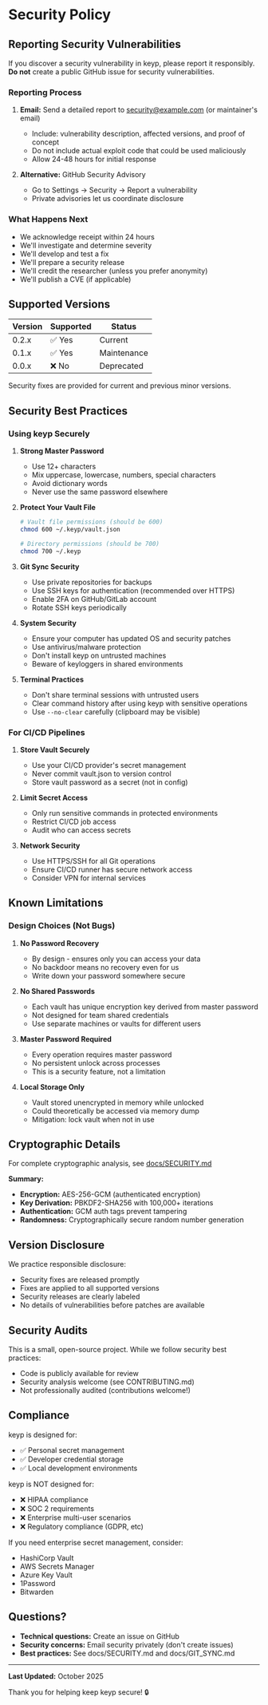 # Security Policy

## Reporting Security Vulnerabilities

If you discover a security vulnerability in keyp, please report it responsibly. **Do not** create a public GitHub issue for security vulnerabilities.

### Reporting Process

1. **Email:** Send a detailed report to security@example.com (or maintainer's email)
   - Include: vulnerability description, affected versions, and proof of concept
   - Do not include actual exploit code that could be used maliciously
   - Allow 24-48 hours for initial response

2. **Alternative:** GitHub Security Advisory
   - Go to Settings → Security → Report a vulnerability
   - Private advisories let us coordinate disclosure

### What Happens Next

- We acknowledge receipt within 24 hours
- We'll investigate and determine severity
- We'll develop and test a fix
- We'll prepare a security release
- We'll credit the researcher (unless you prefer anonymity)
- We'll publish a CVE (if applicable)

## Supported Versions

| Version | Supported | Status |
|---------|-----------|---------|
| 0.2.x   | ✅ Yes    | Current |
| 0.1.x   | ✅ Yes    | Maintenance |
| 0.0.x   | ❌ No     | Deprecated |

Security fixes are provided for current and previous minor versions.

## Security Best Practices

### Using keyp Securely

1. **Strong Master Password**
   - Use 12+ characters
   - Mix uppercase, lowercase, numbers, special characters
   - Avoid dictionary words
   - Never use the same password elsewhere

2. **Protect Your Vault File**
   ```bash
   # Vault file permissions (should be 600)
   chmod 600 ~/.keyp/vault.json

   # Directory permissions (should be 700)
   chmod 700 ~/.keyp
   ```

3. **Git Sync Security**
   - Use private repositories for backups
   - Use SSH keys for authentication (recommended over HTTPS)
   - Enable 2FA on GitHub/GitLab account
   - Rotate SSH keys periodically

4. **System Security**
   - Ensure your computer has updated OS and security patches
   - Use antivirus/malware protection
   - Don't install keyp on untrusted machines
   - Beware of keyloggers in shared environments

5. **Terminal Practices**
   - Don't share terminal sessions with untrusted users
   - Clear command history after using keyp with sensitive operations
   - Use `--no-clear` carefully (clipboard may be visible)

### For CI/CD Pipelines

1. **Store Vault Securely**
   - Use your CI/CD provider's secret management
   - Never commit vault.json to version control
   - Store vault password as a secret (not in config)

2. **Limit Secret Access**
   - Only run sensitive commands in protected environments
   - Restrict CI/CD job access
   - Audit who can access secrets

3. **Network Security**
   - Use HTTPS/SSH for all Git operations
   - Ensure CI/CD runner has secure network access
   - Consider VPN for internal services

## Known Limitations

### Design Choices (Not Bugs)

1. **No Password Recovery**
   - By design - ensures only you can access your data
   - No backdoor means no recovery even for us
   - Write down your password somewhere secure

2. **No Shared Passwords**
   - Each vault has unique encryption key derived from master password
   - Not designed for team shared credentials
   - Use separate machines or vaults for different users

3. **Master Password Required**
   - Every operation requires master password
   - No persistent unlock across processes
   - This is a security feature, not a limitation

4. **Local Storage Only**
   - Vault stored unencrypted in memory while unlocked
   - Could theoretically be accessed via memory dump
   - Mitigation: lock vault when not in use

## Cryptographic Details

For complete cryptographic analysis, see [docs/SECURITY.md](./docs/SECURITY.md)

**Summary:**
- **Encryption:** AES-256-GCM (authenticated encryption)
- **Key Derivation:** PBKDF2-SHA256 with 100,000+ iterations
- **Authentication:** GCM auth tags prevent tampering
- **Randomness:** Cryptographically secure random number generation

## Version Disclosure

We practice responsible disclosure:
- Security fixes are released promptly
- Fixes are applied to all supported versions
- Security releases are clearly labeled
- No details of vulnerabilities before patches are available

## Security Audits

This is a small, open-source project. While we follow security best practices:
- Code is publicly available for review
- Security analysis welcome (see CONTRIBUTING.md)
- Not professionally audited (contributions welcome!)

## Compliance

keyp is designed for:
- ✅ Personal secret management
- ✅ Developer credential storage
- ✅ Local development environments

keyp is NOT designed for:
- ❌ HIPAA compliance
- ❌ SOC 2 requirements
- ❌ Enterprise multi-user scenarios
- ❌ Regulatory compliance (GDPR, etc)

If you need enterprise secret management, consider:
- HashiCorp Vault
- AWS Secrets Manager
- Azure Key Vault
- 1Password
- Bitwarden

## Questions?

- **Technical questions:** Create an issue on GitHub
- **Security concerns:** Email security privately (don't create issues)
- **Best practices:** See docs/SECURITY.md and docs/GIT_SYNC.md

---

**Last Updated:** October 2025

Thank you for helping keep keyp secure! 🔒
